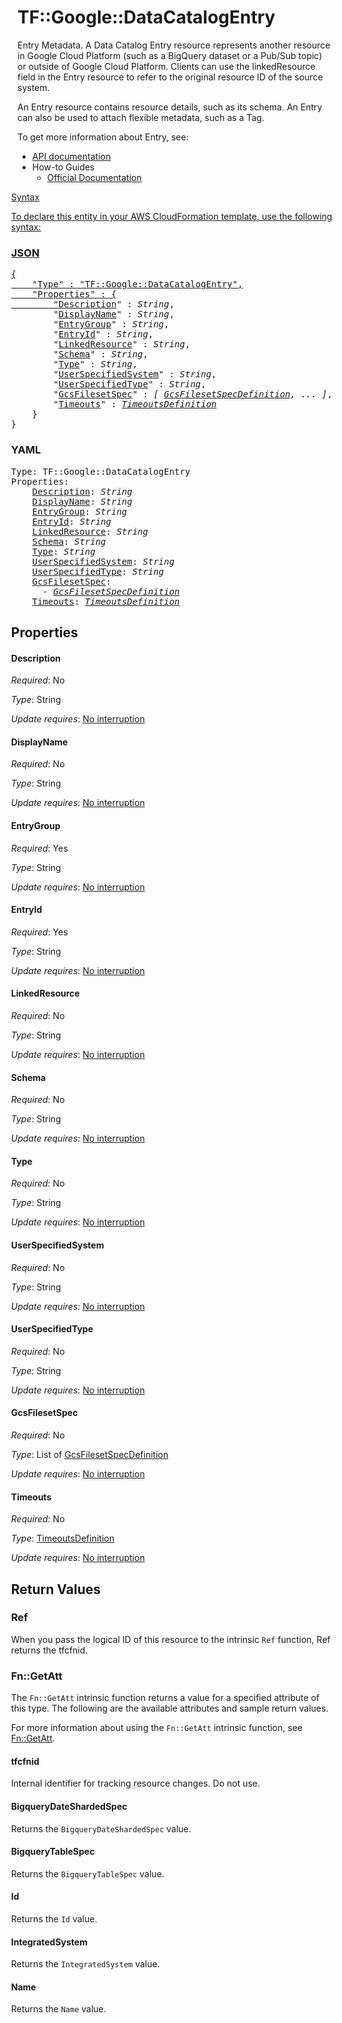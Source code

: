 # TF::Google::DataCatalogEntry

Entry Metadata. A Data Catalog Entry resource represents another resource in Google Cloud Platform
(such as a BigQuery dataset or a Pub/Sub topic) or outside of Google Cloud Platform. Clients can use
the linkedResource field in the Entry resource to refer to the original resource ID of the source system.

An Entry resource contains resource details, such as its schema. An Entry can also be used to attach
flexible metadata, such as a Tag.


To get more information about Entry, see:

* [API documentation](https://cloud.google.com/data-catalog/docs/reference/rest/v1/projects.locations.entryGroups.entries)
* How-to Guides
    * [Official Documentation](https://cloud.google.com/data-catalog/docs)

<div class = "oics-button" style="float: right; margin: 0 0 -15px">
  <a href="https://console.cloud.google.com/cloudshell/open?cloudshell_git_repo=https%3A%2F%2Fgithub.com%2Fterraform-google-modules%2Fdocs-examples.git&cloudshell_working_dir=data_catalog_entry_basic&cloudshell_image=gcr.io%2Fgraphite-cloud-shell-ima...

## Syntax

To declare this entity in your AWS CloudFormation template, use the following syntax:

### JSON

<pre>
{
    "Type" : "TF::Google::DataCatalogEntry",
    "Properties" : {
        "<a href="#description" title="Description">Description</a>" : <i>String</i>,
        "<a href="#displayname" title="DisplayName">DisplayName</a>" : <i>String</i>,
        "<a href="#entrygroup" title="EntryGroup">EntryGroup</a>" : <i>String</i>,
        "<a href="#entryid" title="EntryId">EntryId</a>" : <i>String</i>,
        "<a href="#linkedresource" title="LinkedResource">LinkedResource</a>" : <i>String</i>,
        "<a href="#schema" title="Schema">Schema</a>" : <i>String</i>,
        "<a href="#type" title="Type">Type</a>" : <i>String</i>,
        "<a href="#userspecifiedsystem" title="UserSpecifiedSystem">UserSpecifiedSystem</a>" : <i>String</i>,
        "<a href="#userspecifiedtype" title="UserSpecifiedType">UserSpecifiedType</a>" : <i>String</i>,
        "<a href="#gcsfilesetspec" title="GcsFilesetSpec">GcsFilesetSpec</a>" : <i>[ <a href="gcsfilesetspecdefinition.md">GcsFilesetSpecDefinition</a>, ... ]</i>,
        "<a href="#timeouts" title="Timeouts">Timeouts</a>" : <i><a href="timeoutsdefinition.md">TimeoutsDefinition</a></i>
    }
}
</pre>

### YAML

<pre>
Type: TF::Google::DataCatalogEntry
Properties:
    <a href="#description" title="Description">Description</a>: <i>String</i>
    <a href="#displayname" title="DisplayName">DisplayName</a>: <i>String</i>
    <a href="#entrygroup" title="EntryGroup">EntryGroup</a>: <i>String</i>
    <a href="#entryid" title="EntryId">EntryId</a>: <i>String</i>
    <a href="#linkedresource" title="LinkedResource">LinkedResource</a>: <i>String</i>
    <a href="#schema" title="Schema">Schema</a>: <i>String</i>
    <a href="#type" title="Type">Type</a>: <i>String</i>
    <a href="#userspecifiedsystem" title="UserSpecifiedSystem">UserSpecifiedSystem</a>: <i>String</i>
    <a href="#userspecifiedtype" title="UserSpecifiedType">UserSpecifiedType</a>: <i>String</i>
    <a href="#gcsfilesetspec" title="GcsFilesetSpec">GcsFilesetSpec</a>: <i>
      - <a href="gcsfilesetspecdefinition.md">GcsFilesetSpecDefinition</a></i>
    <a href="#timeouts" title="Timeouts">Timeouts</a>: <i><a href="timeoutsdefinition.md">TimeoutsDefinition</a></i>
</pre>

## Properties

#### Description

_Required_: No

_Type_: String

_Update requires_: [No interruption](https://docs.aws.amazon.com/AWSCloudFormation/latest/UserGuide/using-cfn-updating-stacks-update-behaviors.html#update-no-interrupt)

#### DisplayName

_Required_: No

_Type_: String

_Update requires_: [No interruption](https://docs.aws.amazon.com/AWSCloudFormation/latest/UserGuide/using-cfn-updating-stacks-update-behaviors.html#update-no-interrupt)

#### EntryGroup

_Required_: Yes

_Type_: String

_Update requires_: [No interruption](https://docs.aws.amazon.com/AWSCloudFormation/latest/UserGuide/using-cfn-updating-stacks-update-behaviors.html#update-no-interrupt)

#### EntryId

_Required_: Yes

_Type_: String

_Update requires_: [No interruption](https://docs.aws.amazon.com/AWSCloudFormation/latest/UserGuide/using-cfn-updating-stacks-update-behaviors.html#update-no-interrupt)

#### LinkedResource

_Required_: No

_Type_: String

_Update requires_: [No interruption](https://docs.aws.amazon.com/AWSCloudFormation/latest/UserGuide/using-cfn-updating-stacks-update-behaviors.html#update-no-interrupt)

#### Schema

_Required_: No

_Type_: String

_Update requires_: [No interruption](https://docs.aws.amazon.com/AWSCloudFormation/latest/UserGuide/using-cfn-updating-stacks-update-behaviors.html#update-no-interrupt)

#### Type

_Required_: No

_Type_: String

_Update requires_: [No interruption](https://docs.aws.amazon.com/AWSCloudFormation/latest/UserGuide/using-cfn-updating-stacks-update-behaviors.html#update-no-interrupt)

#### UserSpecifiedSystem

_Required_: No

_Type_: String

_Update requires_: [No interruption](https://docs.aws.amazon.com/AWSCloudFormation/latest/UserGuide/using-cfn-updating-stacks-update-behaviors.html#update-no-interrupt)

#### UserSpecifiedType

_Required_: No

_Type_: String

_Update requires_: [No interruption](https://docs.aws.amazon.com/AWSCloudFormation/latest/UserGuide/using-cfn-updating-stacks-update-behaviors.html#update-no-interrupt)

#### GcsFilesetSpec

_Required_: No

_Type_: List of <a href="gcsfilesetspecdefinition.md">GcsFilesetSpecDefinition</a>

_Update requires_: [No interruption](https://docs.aws.amazon.com/AWSCloudFormation/latest/UserGuide/using-cfn-updating-stacks-update-behaviors.html#update-no-interrupt)

#### Timeouts

_Required_: No

_Type_: <a href="timeoutsdefinition.md">TimeoutsDefinition</a>

_Update requires_: [No interruption](https://docs.aws.amazon.com/AWSCloudFormation/latest/UserGuide/using-cfn-updating-stacks-update-behaviors.html#update-no-interrupt)

## Return Values

### Ref

When you pass the logical ID of this resource to the intrinsic `Ref` function, Ref returns the tfcfnid.

### Fn::GetAtt

The `Fn::GetAtt` intrinsic function returns a value for a specified attribute of this type. The following are the available attributes and sample return values.

For more information about using the `Fn::GetAtt` intrinsic function, see [Fn::GetAtt](https://docs.aws.amazon.com/AWSCloudFormation/latest/UserGuide/intrinsic-function-reference-getatt.html).

#### tfcfnid

Internal identifier for tracking resource changes. Do not use.

#### BigqueryDateShardedSpec

Returns the <code>BigqueryDateShardedSpec</code> value.

#### BigqueryTableSpec

Returns the <code>BigqueryTableSpec</code> value.

#### Id

Returns the <code>Id</code> value.

#### IntegratedSystem

Returns the <code>IntegratedSystem</code> value.

#### Name

Returns the <code>Name</code> value.

